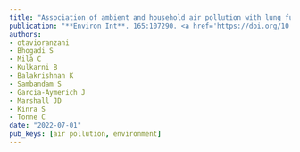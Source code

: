 ```yaml
---
title: "Association of ambient and household air pollution with lung function in young adults in an peri-urban area of South-India: A cross-sectional study"
publication: "**Environ Int**. 165:107290. <a href='https://doi.org/10.1016/j.envint.2022.107290' target='_blank' rel='noopener noreferrer'>10.1016/j.envint.2022.107290</a>"
authors:
- otavioranzani
- Bhogadi S
- Milà C
- Kulkarni B
- Balakrishnan K
- Sambandam S
- Garcia-Aymerich J
- Marshall JD
- Kinra S
- Tonne C
date: "2022-07-01"
pub_keys: [air pollution, environment]
---
```

